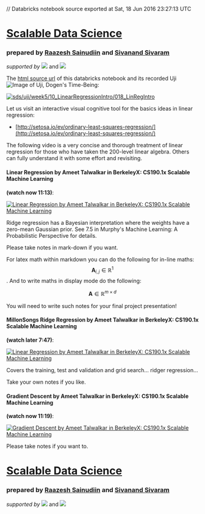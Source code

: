 // Databricks notebook source exported at Sat, 18 Jun 2016 23:27:13 UTC


# [Scalable Data Science](http://www.math.canterbury.ac.nz/~r.sainudiin/courses/ScalableDataScience/)


### prepared by [Raazesh Sainudiin](https://nz.linkedin.com/in/raazesh-sainudiin-45955845) and [Sivanand Sivaram](https://www.linkedin.com/in/sivanand)

*supported by* [![](https://raw.githubusercontent.com/raazesh-sainudiin/scalable-data-science/master/images/databricks_logoTM_200px.png)](https://databricks.com/)
and 
[![](https://raw.githubusercontent.com/raazesh-sainudiin/scalable-data-science/master/images/AWS_logoTM_200px.png)](https://www.awseducate.com/microsite/CommunitiesEngageHome)





The [html source url](https://raw.githubusercontent.com/raazesh-sainudiin/scalable-data-science/master/db/week5/10_LinearRegressionIntro/018_LinRegIntro.html) of this databricks notebook and its recorded Uji ![Image of Uji, Dogen's Time-Being](https://raw.githubusercontent.com/raazesh-sainudiin/scalable-data-science/master/images/UjiTimeBeingDogen.png "uji"):

[![sds/uji/week5/10_LinearRegressionIntro/018_LinRegIntro](http://img.youtube.com/vi/y6F-e6m1m2s/0.jpg)](https://www.youtube.com/v/y6F-e6m1m2s?rel=0&autoplay=1&modestbranding=1&start=2635&end=3918)





Let us visit an interactive visual cognitive tool for the basics ideas in linear regression:
* [http://setosa.io/ev/ordinary-least-squares-regression/](http://setosa.io/ev/ordinary-least-squares-regression/)

The following video is a very concise and thorough treatment of linear regression for those who have taken the 200-level linear algebra. Others can fully understand it with some effort and revisiting. 





#### Linear Regression by Ameet Talwalkar in BerkeleyX: CS190.1x Scalable Machine Learning
**(watch now 11:13)**:

[![Linear Regression by Ameet Talwalkar in BerkeleyX: CS190.1x Scalable Machine Learning](http://img.youtube.com/vi/0wcMCQ8SyZM/0.jpg)](https://www.youtube.com/v/0wcMCQ8SyZM?rel=0&autoplay=1&modestbranding=1&start=1)





Ridge regression has a Bayesian interpretation where the weights have a zero-mean Gaussian prior. See 7.5 in Murphy's Machine Learning: A Probabilistic Perspective for details.





Please take notes in mark-down if you want.

For latex math within markdown you can do the following for in-line maths: $$ \mathbf{A}_{i,j} \in \mathbb{R}^1 $$. And to write maths in display mode do the following:

$$\mathbf{A} \in \mathbb{R}^{m \times d} $$

You will need to write such notes for your final project presentation!





#### MillonSongs Ridge Regression by Ameet Talwalkar in BerkeleyX: CS190.1x Scalable Machine Learning
**(watch later 7:47)**:

[![Linear Regression by Ameet Talwalkar in BerkeleyX: CS190.1x Scalable Machine Learning](http://img.youtube.com/vi/iS2QxI57OJs/0.jpg)](https://www.youtube.com/v/iS2QxI57OJs?rel=0&autoplay=1&modestbranding=1&start=1)


Covers the training, test and validation and grid search... ridger regression...





Take your own notes if you like.





#### Gradient Descent by Ameet Talwalkar in BerkeleyX: CS190.1x Scalable Machine Learning
**(watch now 11:19)**:

[![Gradient Descent by Ameet Talwalkar in BerkeleyX: CS190.1x Scalable Machine Learning](http://img.youtube.com/vi/9AZYy36qLqU/0.jpg)](https://www.youtube.com/v/9AZYy36qLqU?rel=0&autoplay=1&modestbranding=1&start=1)





Please take notes if you want to.






# [Scalable Data Science](http://www.math.canterbury.ac.nz/~r.sainudiin/courses/ScalableDataScience/)


### prepared by [Raazesh Sainudiin](https://nz.linkedin.com/in/raazesh-sainudiin-45955845) and [Sivanand Sivaram](https://www.linkedin.com/in/sivanand)

*supported by* [![](https://raw.githubusercontent.com/raazesh-sainudiin/scalable-data-science/master/images/databricks_logoTM_200px.png)](https://databricks.com/)
and 
[![](https://raw.githubusercontent.com/raazesh-sainudiin/scalable-data-science/master/images/AWS_logoTM_200px.png)](https://www.awseducate.com/microsite/CommunitiesEngageHome)
